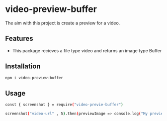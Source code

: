 # video-preview-buffer


The aim with this project is create a preview for a video.

## Features

- This package recieves a file type video and returns an image type Buffer

## Installation

```sh
npm i video-preview-buffer
```

## Usage

```sh
const { screenshot } = require("video-previe-buffer")
```

```sh
screenshot("video-url" , 5).then(previewImage => console.log("My preview as Buffer: ",previewImage))
```

